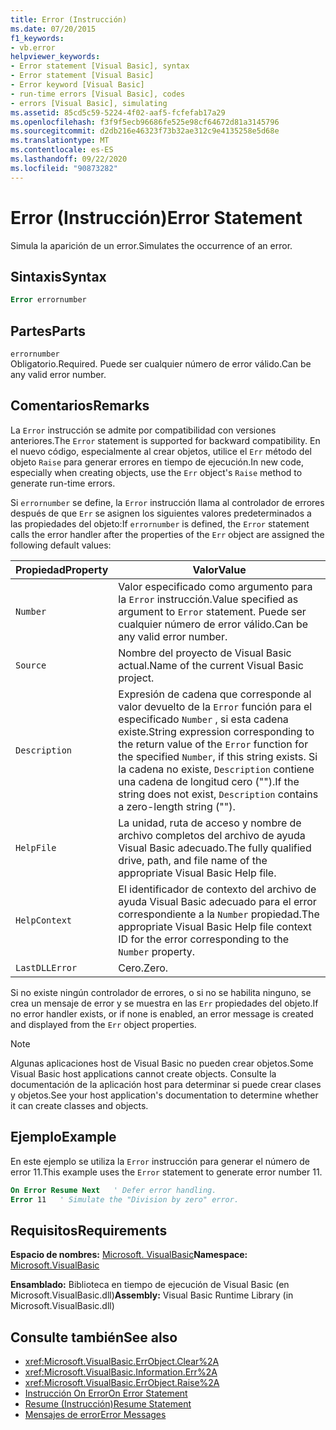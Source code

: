 ```yaml
---
title: Error (Instrucción)
ms.date: 07/20/2015
f1_keywords:
- vb.error
helpviewer_keywords:
- Error statement [Visual Basic], syntax
- Error statement [Visual Basic]
- Error keyword [Visual Basic]
- run-time errors [Visual Basic], codes
- errors [Visual Basic], simulating
ms.assetid: 85cd5c59-5224-4f02-aaf5-fcfefab17a29
ms.openlocfilehash: f3f9f5ecb96686fe525e98cf64672d81a3145796
ms.sourcegitcommit: d2db216e46323f73b32ae312c9e4135258e5d68e
ms.translationtype: MT
ms.contentlocale: es-ES
ms.lasthandoff: 09/22/2020
ms.locfileid: "90873282"
---
```

# <a name="error-statement"></a><span data-ttu-id="dae7c-102">Error (Instrucción)</span><span class="sxs-lookup"><span data-stu-id="dae7c-102">Error Statement</span></span>

<span data-ttu-id="dae7c-103">Simula la aparición de un error.</span><span class="sxs-lookup"><span data-stu-id="dae7c-103">Simulates the occurrence of an error.</span></span>  
  
## <a name="syntax"></a><span data-ttu-id="dae7c-104">Sintaxis</span><span class="sxs-lookup"><span data-stu-id="dae7c-104">Syntax</span></span>  
  
```vb  
Error errornumber  
```  
  
## <a name="parts"></a><span data-ttu-id="dae7c-105">Partes</span><span class="sxs-lookup"><span data-stu-id="dae7c-105">Parts</span></span>  

 `errornumber`  
 <span data-ttu-id="dae7c-106">Obligatorio.</span><span class="sxs-lookup"><span data-stu-id="dae7c-106">Required.</span></span> <span data-ttu-id="dae7c-107">Puede ser cualquier número de error válido.</span><span class="sxs-lookup"><span data-stu-id="dae7c-107">Can be any valid error number.</span></span>  
  
## <a name="remarks"></a><span data-ttu-id="dae7c-108">Comentarios</span><span class="sxs-lookup"><span data-stu-id="dae7c-108">Remarks</span></span>  

 <span data-ttu-id="dae7c-109">La `Error` instrucción se admite por compatibilidad con versiones anteriores.</span><span class="sxs-lookup"><span data-stu-id="dae7c-109">The `Error` statement is supported for backward compatibility.</span></span> <span data-ttu-id="dae7c-110">En el nuevo código, especialmente al crear objetos, utilice el `Err` método del objeto `Raise` para generar errores en tiempo de ejecución.</span><span class="sxs-lookup"><span data-stu-id="dae7c-110">In new code, especially when creating objects, use the `Err` object's `Raise` method to generate run-time errors.</span></span>  
  
 <span data-ttu-id="dae7c-111">Si `errornumber` se define, la `Error` instrucción llama al controlador de errores después de que `Err` se asignen los siguientes valores predeterminados a las propiedades del objeto:</span><span class="sxs-lookup"><span data-stu-id="dae7c-111">If `errornumber` is defined, the `Error` statement calls the error handler after the properties of the `Err` object are assigned the following default values:</span></span>  
  
|<span data-ttu-id="dae7c-112">Propiedad</span><span class="sxs-lookup"><span data-stu-id="dae7c-112">Property</span></span>|<span data-ttu-id="dae7c-113">Valor</span><span class="sxs-lookup"><span data-stu-id="dae7c-113">Value</span></span>|  
|--------------|-----------|  
|`Number`|<span data-ttu-id="dae7c-114">Valor especificado como argumento para la `Error` instrucción.</span><span class="sxs-lookup"><span data-stu-id="dae7c-114">Value specified as argument to `Error` statement.</span></span> <span data-ttu-id="dae7c-115">Puede ser cualquier número de error válido.</span><span class="sxs-lookup"><span data-stu-id="dae7c-115">Can be any valid error number.</span></span>|  
|`Source`|<span data-ttu-id="dae7c-116">Nombre del proyecto de Visual Basic actual.</span><span class="sxs-lookup"><span data-stu-id="dae7c-116">Name of the current Visual Basic project.</span></span>|  
|`Description`|<span data-ttu-id="dae7c-117">Expresión de cadena que corresponde al valor devuelto de la `Error` función para el especificado `Number` , si esta cadena existe.</span><span class="sxs-lookup"><span data-stu-id="dae7c-117">String expression corresponding to the return value of the `Error` function for the specified `Number`, if this string exists.</span></span> <span data-ttu-id="dae7c-118">Si la cadena no existe, `Description` contiene una cadena de longitud cero ("").</span><span class="sxs-lookup"><span data-stu-id="dae7c-118">If the string does not exist, `Description` contains a zero-length string ("").</span></span>|  
|`HelpFile`|<span data-ttu-id="dae7c-119">La unidad, ruta de acceso y nombre de archivo completos del archivo de ayuda Visual Basic adecuado.</span><span class="sxs-lookup"><span data-stu-id="dae7c-119">The fully qualified drive, path, and file name of the appropriate Visual Basic Help file.</span></span>|  
|`HelpContext`|<span data-ttu-id="dae7c-120">El identificador de contexto del archivo de ayuda Visual Basic adecuado para el error correspondiente a la `Number` propiedad.</span><span class="sxs-lookup"><span data-stu-id="dae7c-120">The appropriate Visual Basic Help file context ID for the error corresponding to the `Number` property.</span></span>|  
|`LastDLLError`|<span data-ttu-id="dae7c-121">Cero.</span><span class="sxs-lookup"><span data-stu-id="dae7c-121">Zero.</span></span>|  
  
 <span data-ttu-id="dae7c-122">Si no existe ningún controlador de errores, o si no se habilita ninguno, se crea un mensaje de error y se muestra en las `Err` propiedades del objeto.</span><span class="sxs-lookup"><span data-stu-id="dae7c-122">If no error handler exists, or if none is enabled, an error message is created and displayed from the `Err` object properties.</span></span>  
  
> [!NOTE]
> <span data-ttu-id="dae7c-123">Algunas aplicaciones host de Visual Basic no pueden crear objetos.</span><span class="sxs-lookup"><span data-stu-id="dae7c-123">Some Visual Basic host applications cannot create objects.</span></span> <span data-ttu-id="dae7c-124">Consulte la documentación de la aplicación host para determinar si puede crear clases y objetos.</span><span class="sxs-lookup"><span data-stu-id="dae7c-124">See your host application's documentation to determine whether it can create classes and objects.</span></span>  
  
## <a name="example"></a><span data-ttu-id="dae7c-125">Ejemplo</span><span class="sxs-lookup"><span data-stu-id="dae7c-125">Example</span></span>  

 <span data-ttu-id="dae7c-126">En este ejemplo se utiliza la `Error` instrucción para generar el número de error 11.</span><span class="sxs-lookup"><span data-stu-id="dae7c-126">This example uses the `Error` statement to generate error number 11.</span></span>  
  
```vb  
On Error Resume Next   ' Defer error handling.  
Error 11   ' Simulate the "Division by zero" error.  
```  
  
## <a name="requirements"></a><span data-ttu-id="dae7c-127">Requisitos</span><span class="sxs-lookup"><span data-stu-id="dae7c-127">Requirements</span></span>  

 <span data-ttu-id="dae7c-128">**Espacio de nombres:** [Microsoft. VisualBasic](../runtime-library-members.md)</span><span class="sxs-lookup"><span data-stu-id="dae7c-128">**Namespace:** [Microsoft.VisualBasic](../runtime-library-members.md)</span></span>  
  
 <span data-ttu-id="dae7c-129">**Ensamblado:** Biblioteca en tiempo de ejecución de Visual Basic (en Microsoft.VisualBasic.dll)</span><span class="sxs-lookup"><span data-stu-id="dae7c-129">**Assembly:** Visual Basic Runtime Library (in Microsoft.VisualBasic.dll)</span></span>  
  
## <a name="see-also"></a><span data-ttu-id="dae7c-130">Consulte también</span><span class="sxs-lookup"><span data-stu-id="dae7c-130">See also</span></span>

- <xref:Microsoft.VisualBasic.ErrObject.Clear%2A>
- <xref:Microsoft.VisualBasic.Information.Err%2A>
- <xref:Microsoft.VisualBasic.ErrObject.Raise%2A>
- [<span data-ttu-id="dae7c-131">Instrucción On Error</span><span class="sxs-lookup"><span data-stu-id="dae7c-131">On Error Statement</span></span>](on-error-statement.md)
- [<span data-ttu-id="dae7c-132">Resume (Instrucción)</span><span class="sxs-lookup"><span data-stu-id="dae7c-132">Resume Statement</span></span>](resume-statement.md)
- [<span data-ttu-id="dae7c-133">Mensajes de error</span><span class="sxs-lookup"><span data-stu-id="dae7c-133">Error Messages</span></span>](../error-messages/index.md)
